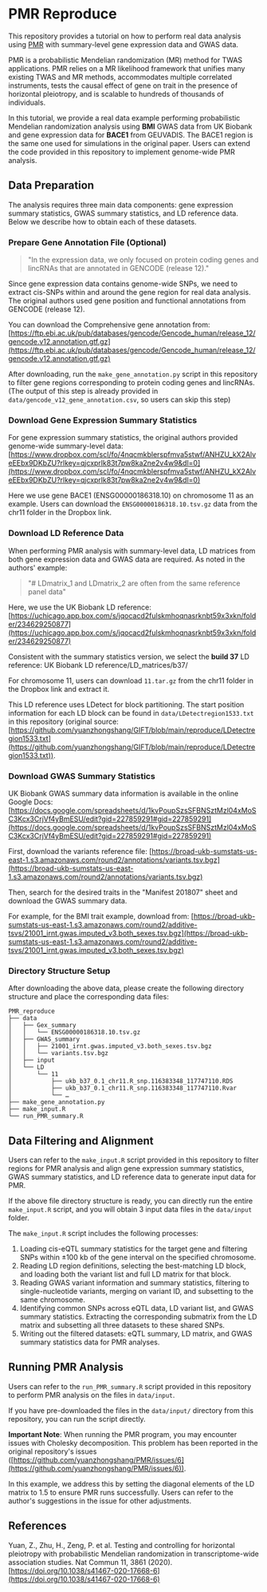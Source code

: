 # PMR Reproduce

This repository provides a tutorial on how to perform real data analysis using [PMR](https://github.com/yuanzhongshang/PMR) with summary-level gene expression data and GWAS data. 

PMR is a probabilistic Mendelian randomization (MR) method for TWAS applications. PMR relies on a MR likelihood framework that unifies many existing TWAS and MR methods, accommodates multiple correlated instruments, tests the causal effect of gene on trait in the presence of horizontal pleiotropy, and is scalable to hundreds of thousands of individuals. 

In this tutorial, we provide a real data example performing probabilistic Mendelian randomization analysis using **BMI** GWAS data from UK Biobank and gene expression data for **BACE1** from GEUVADIS. The BACE1 region is the same one used for simulations in the original paper. Users can extend the code provided in this repository to implement genome-wide PMR analysis.

## Data Preparation

The analysis requires three main data components: gene expression summary statistics, GWAS summary statistics, and LD reference data. Below we describe how to obtain each of these datasets.

### Prepare Gene Annotation File (Optional)

> "In the expression data, we only focused on protein coding genes and lincRNAs that are annotated in GENCODE (release 12)."

Since gene expression data contains genome-wide SNPs, we need to extract cis-SNPs within and around the gene region for real data analysis. The original authors used gene position and functional annotations from GENCODE (release 12).

You can download the Comprehensive gene annotation from: [https://ftp.ebi.ac.uk/pub/databases/gencode/Gencode_human/release_12/gencode.v12.annotation.gtf.gz](https://ftp.ebi.ac.uk/pub/databases/gencode/Gencode_human/release_12/gencode.v12.annotation.gtf.gz)

After downloading, run the `make_gene_annotation.py` script in this repository to filter gene regions corresponding to protein coding genes and lincRNAs. (The output of this step is already provided in `data/gencode_v12_gene_annotation.csv`, so users can skip this step)

### Download Gene Expression Summary Statistics

For gene expression summary statistics, the original authors provided genome-wide summary-level data: [https://www.dropbox.com/scl/fo/4nqcmkblerspfmva5stwf/ANHZU_kX2AlveEEbx9DKbZU?rlkey=qjcxprlk83t7pw8ka2ne2v4w9&dl=0](https://www.dropbox.com/scl/fo/4nqcmkblerspfmva5stwf/ANHZU_kX2AlveEEbx9DKbZU?rlkey=qjcxprlk83t7pw8ka2ne2v4w9&dl=0)

Here we use gene BACE1 (ENSG00000186318.10) on chromosome 11 as an example. Users can download the `ENSG00000186318.10.tsv.gz` data from the chr11 folder in the Dropbox link.

### Download LD Reference Data

When performing PMR analysis with summary-level data, LD matrices from both gene expression data and GWAS data are required. As noted in the authors' example:

> "# LDmatrix_1 and LDmatrix_2 are often from the same reference panel data"

Here, we use the UK Biobank LD reference: [https://uchicago.app.box.com/s/jqocacd2fulskmhoqnasrknbt59x3xkn/folder/234629250877](https://uchicago.app.box.com/s/jqocacd2fulskmhoqnasrknbt59x3xkn/folder/234629250877)

Consistent with the summary statistics version, we select the **build 37** LD reference: UK Biobank LD reference/LD_matrices/b37/

For chromosome 11, users can download `11.tar.gz` from the chr11 folder in the Dropbox link and extract it.

This LD reference uses LDetect for block partitioning. The start position information for each LD block can be found in `data/LDetectregion1533.txt` in this repository (original source: [https://github.com/yuanzhongshang/GIFT/blob/main/reproduce/LDetectregion1533.txt](https://github.com/yuanzhongshang/GIFT/blob/main/reproduce/LDetectregion1533.txt)).

### Download GWAS Summary Statistics

UK Biobank GWAS summary data information is available in the online Google Docs: [https://docs.google.com/spreadsheets/d/1kvPoupSzsSFBNSztMzl04xMoSC3Kcx3CrjVf4yBmESU/edit?gid=227859291#gid=227859291](https://docs.google.com/spreadsheets/d/1kvPoupSzsSFBNSztMzl04xMoSC3Kcx3CrjVf4yBmESU/edit?gid=227859291#gid=227859291)

First, download the variants reference file: [https://broad-ukb-sumstats-us-east-1.s3.amazonaws.com/round2/annotations/variants.tsv.bgz](https://broad-ukb-sumstats-us-east-1.s3.amazonaws.com/round2/annotations/variants.tsv.bgz)

Then, search for the desired traits in the "Manifest 201807" sheet and download the GWAS summary data.

For example, for the BMI trait example, download from: [https://broad-ukb-sumstats-us-east-1.s3.amazonaws.com/round2/additive-tsvs/21001_irnt.gwas.imputed_v3.both_sexes.tsv.bgz](https://broad-ukb-sumstats-us-east-1.s3.amazonaws.com/round2/additive-tsvs/21001_irnt.gwas.imputed_v3.both_sexes.tsv.bgz)

### Directory Structure Setup

After downloading the above data, please create the following directory structure and place the corresponding data files:

```
PMR_reproduce
├── data
│   ├── Gex_summary
│   │   └── ENSG00000186318.10.tsv.gz
│   ├── GWAS_summary
│   │   ├── 21001_irnt.gwas.imputed_v3.both_sexes.tsv.bgz
│   │   └── variants.tsv.bgz
│   ├── input
│   └── LD
│       └── 11
│           ├── ukb_b37_0.1_chr11.R_snp.116383348_117747110.RDS
│           ├── ukb_b37_0.1_chr11.R_snp.116383348_117747110.Rvar
│           └── …
├── make_gene_annotation.py
├── make_input.R
└── run_PMR_summary.R
```

## Data Filtering and Alignment

Users can refer to the `make_input.R` script provided in this repository to filter regions for PMR analysis and align gene expression summary statistics, GWAS summary statistics, and LD reference data to generate input data for PMR.

If the above file directory structure is ready, you can directly run the entire `make_input.R` script, and you will obtain 3 input data files in the `data/input` folder.

The `make_input.R` script includes the following processes:

1. Loading cis-eQTL summary statistics for the target gene and filtering SNPs within ±100 kb of the gene interval on the specified chromosome.
2. Reading LD region definitions, selecting the best-matching LD block, and loading both the variant list and full LD matrix for that block.
3. Reading GWAS variant information and summary statistics, filtering to single-nucleotide variants, merging on variant ID, and subsetting to the same chromosome.
4. Identifying common SNPs across eQTL data, LD variant list, and GWAS summary statistics. Extracting the corresponding submatrix from the LD matrix and subsetting all three datasets to these shared SNPs.
5. Writing out the filtered datasets: eQTL summary, LD matrix, and GWAS summary statistics data for PMR analyses.

## Running PMR Analysis

Users can refer to the `run_PMR_summary.R` script provided in this repository to perform PMR analysis on the files in `data/input`.

If you have pre-downloaded the files in the `data/input/` directory from this repository, you can run the script directly.

**Important Note**: When running the PMR program, you may encounter issues with Cholesky decomposition. This problem has been reported in the original repository's issues ([https://github.com/yuanzhongshang/PMR/issues/6](https://github.com/yuanzhongshang/PMR/issues/6)).

In this example, we address this by setting the diagonal elements of the LD matrix to 1.5 to ensure PMR runs successfully. Users can refer to the author's suggestions in the issue for other adjustments.

## References

Yuan, Z., Zhu, H., Zeng, P. et al. Testing and controlling for horizontal pleiotropy with probabilistic Mendelian randomization in transcriptome-wide association studies. Nat Commun 11, 3861 (2020). [https://doi.org/10.1038/s41467-020-17668-6](https://doi.org/10.1038/s41467-020-17668-6)

